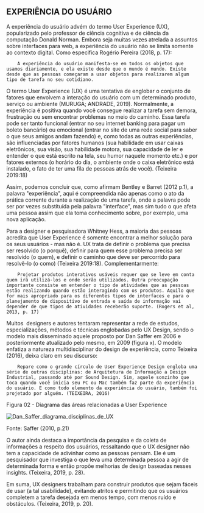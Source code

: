 ## EXPERIÊNCIA DO USUÁRIO

A experiência do usuário advém do termo User Experience (UX), popularizado pelo professor de ciência cognitiva e de ciência da computação Donald Norman. Embora seja muitas vezes atrelada a assuntos sobre interfaces para web, a experiência do usuário não se limita somente ao contexto digital. Como especifica Rogério Pereira (2018, p. 17):

		A experiência do usuário manifesta-se em todos os objetos que usamos diariamente, e ela existe desde que o mundo é mundo. Existe desde que as pessoas começaram a usar objetos para realizarem algum tipo de tarefa no seu cotidiano.

 O termo User Experience (UX) é uma tentativa de englobar o conjunto de fatores que envolvem a interação do usuário com um determinado produto, serviço ou ambiente (MURUGA; ANDRADE, 2019). Normalmente, a experiência é positiva quando você consegue realizar a tarefa sem demora, frustração ou sem encontrar problemas no meio do caminho. Essa tarefa pode ser tanto funcional (entrar no seu internet banking para pagar um boleto bancário) ou emocional (entrar no site de uma rede social para saber o que seus amigos andam fazendo) e, como todas as outras experiências, são influenciadas por fatores humanos (sua habilidade em usar caixas eletrônicos, sua visão, sua habilidade motora, sua capacidade de ler e entender o que está escrito na tela, seu humor naquele momento etc.) e por fatores externos (o horário do dia, o ambiente onde o caixa eletrônico está instalado, o fato de ter uma fila de pessoas atrás de você). (Teixeira 2019:18)

Assim, podemos concluir que, como afirmam Bentley e Barret (2012 p.1), a palavra "experiência", aqui é compreendida não apenas como o ato da prática corrente durante a realização de uma tarefa, onde a palavra pode ser por vezes substituída pela palavra "interface", mas sim tudo o que afeta uma pessoa assim que ela toma conhecimento sobre, por exemplo, uma nova aplicação. 

Para a designer e pesquisadora Whitney Hess, a maioria das pessoas acredita que User Experience é somente encontrar a melhor solução para os seus usuários - mas não é. UX trata de definir o problema que precisa ser resolvido (o porquê), definir para quem esse problema precisa ser resolvido (o quem), e definir o caminho que deve ser percorrido para resolvê-lo (o como) (Teixeira 2019:18). Complementarmente:

		Projetar produtos interativos usáveis requer que se leve em conta quem irá utilizá-los e onde serão utilizados. Outra preocupação importante consiste em entender o tipo de atividades que as pessoas estão realizando quando estão interagindo com os produtos. Aquilo que for mais apropriado para os diferentes tipos de interfaces e para o planejamento de dispositivo de entrada e saída de informação vai depender de que tipos de atividades receberão suporte. (Rogers et al, 2013, p. 17)

Muitos  designers e autores tentaram representar a rede de estudos, especializações, métodos e técnicas englobadas pelo UX Design, sendo o modelo mais disseminado aquele proposto por Dan Saffer em 2006 e posteriormente atualizado pelo mesmo, em 2009 (figura x). O modelo enfatiza a natureza multidisciplinar do design de experiência, como Teixeira (2016), deixa claro em seu discurso:

		Repare como o grande círculo de User Experience Design engloba uma série de outras disciplinas: de Arquitetura de Informação a Design Industrial, passando até por Sound Design. Sim, aquele sonzinho que toca quando você inicia seu PC ou Mac também faz parte da experiência do usuário. E como todo elemento da experiência do usuário, também foi projetado por alguém. (TEIXEIRA, 2016)


Figura 02 - Diagrama das áreas relacionadas a User Experience

![Dan_Saffer_diagrama_disciplinas_de_UX](https://lh6.googleusercontent.com/NIPWcrNW1sL9hoc27-kssCP9won99UL4aakVgj9o-7bEgmVxG-AaQnXGuTI3uOz3s1CMzk0Caeu7Utk2v-eagOaNkczVpA9ypo06nzsV7cKA65Sa0OyMQthyQvDryqU_g4iNG7Rm=s0)

Fonte: Saffer (2010, p.21)

O autor ainda destaca a importância da pesquisa e da coleta de informações a respeito dos usuários, ressaltando que o UX designer não tem a capacidade de adivinhar como as pessoas pensam. Ele é um pesquisador que investiga o que leva uma determinada pessoa a agir de determinada forma e então propõe melhorias de design baseadas nesses insights. (Teixeira, 2019, p. 28).

Em suma, UX designers trabalham para construir produtos que sejam fáceis de usar (a tal usabilidade), evitando atritos e permitindo que os usuários completem a tarefa desejada em menos tempo, com menos ruído e obstáculos. (Teixeira, 2019, p. 20).

